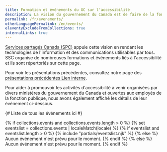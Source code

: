 ```yaml
---
title: Formation et événements du GC sur l'accessibilité
description: La vision du gouvernement du Canada est de faire de la fonction publique du Canada la plus accessible et inclusive au monde.
permalink: /fr/evenements/
otherLanguagePermalink: /en/events/
eleventyExcludeFromCollections: true
internalLinks: true
---
```


[Services partagés Canada (SPC)](https://www.canada.ca/fr/services-partages.html) appuie cette vision en rendant les technologies de l'information et des communications utilisables par tous. SSC organise de nombreuses formations et événements liés à l'accessibilité et ils sont répertoriés sur cette page.

Pour voir les présentations précédentes, consultez notre page des [présentations précédentes<span class="fas fa-user-lock mrgn-lft-sm" aria-hidden="true"></span><span class="wb-inv"> Lien interne</span>](https://www.gcpedia.gc.ca/wiki/Past_Presentations_%E2%80%93_SSC%E2%80%99s_Accessibility_Training_and_Events_/_Pr%C3%A9sentations_pass%C3%A9es_-_Formation_et_%C3%A9v%C3%A9nements_sur_l%27accessibilit%C3%A9_de_SPC).

Pour aider à promouvoir les activités d'accessibilité à venir organisées par divers ministères du gouvernement du Canada et ouvertes aux employés de la fonction publique, nous avons également affiché les détails de leur événement ci-dessous.

{# Liste de tous les événements ici #}

{% if collections.events and collections.events.length > 0 %}
  {% set eventslist = collections.events | localeMatch(locale) %}
  {% if eventslist and eventslist.length > 0 %}
    {% include "partials/eventslist.njk" %}
  {% else %}
    Aucun événement n'est prévu pour le moment.
  {% endif %}
{% else %}
  Aucun événement n'est prévu pour le moment.
{% endif %}
